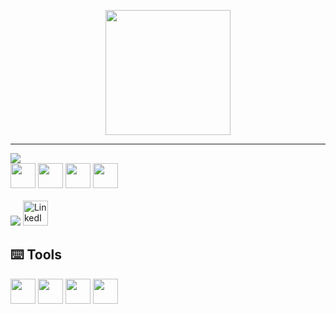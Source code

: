 <p align="center">
  <img src="https://pa1.aminoapps.com/6493/1ea239d4c28186844fc4cece2c78453297a99027_hq.gif" width="200"/>
</p>



---

<img src="https://readme-typing-svg.herokuapp.com?color=F7F7F7&size=20&width=380&lines=👩‍💻+Programming+Languages" />

<div>
  <img src="https://cdn.jsdelivr.net/gh/devicons/devicon/icons/csharp/csharp-original.svg" width="40"/>
  <img src="https://cdn.jsdelivr.net/gh/devicons/devicon/icons/html5/html5-original.svg" width="40"/>
  <img src="https://cdn.jsdelivr.net/gh/devicons/devicon/icons/css3/css3-original.svg" width="40"/>
  <img src="https://cdn.jsdelivr.net/gh/devicons/devicon/icons/javascript/javascript-original.svg" width="40"/>
</div>

<br>

<img src="https://readme-typing-svg.herokuapp.com?color=F7F7F7&size=20&width=220&lines=🌐+Contact+Me" />

<a href="https://www.linkedin.com/in/cammilamachado/" target="_blank">
  <img src="https://cdn.jsdelivr.net/gh/devicons/devicon/icons/linkedin/linkedin-original.svg" width="40" alt="LinkedIn" />
</a>

## ⌨️ Tools

<p align = "left">
<!-- Figma -->
<img src="https://cdn.jsdelivr.net/gh/devicons/devicon/icons/figma/figma-original.svg" width="40"/> 
<!-- Trello -->
<img src="https://cdn.jsdelivr.net/gh/devicons/devicon/icons/trello/trello-plain.svg" width="40"/>
<!-- Google Drive -->
<img src="https://upload.wikimedia.org/wikipedia/commons/d/da/Google_Drive_logo.png" width="40"/>
<!-- Miro  -->
<img src="https://w7.pngwing.com/pngs/613/411/png-transparent-miro-app-logo-tech-companies.png" width="40"/>
  
</p>







